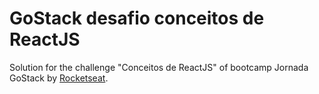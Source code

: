# GoStack desafio conceitos de ReactJS

Solution for the challenge "Conceitos de ReactJS" of bootcamp Jornada GoStack by [Rocketseat](https://github.com/rocketseat-education).
